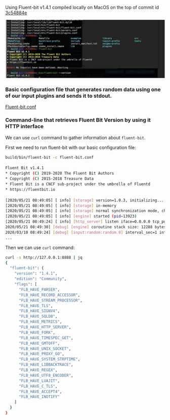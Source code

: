 Using Fluent-bit v1.4.1 compiled locally on MacOS on the top of commit id [3c54884e](https://github.com/fluent/fluent-bit/commit/3c54884e)

<p align="center">
  <img src="./local_resources/loclsetup.jpg" />
</p>

### Basic configuration file that generates random data using one of our input plugins and sends it to stdout.

[Fluent-bit.conf](https://github.com/championshuttler/fluentbit-basic/blob/master/fluent-bit.conf)

### Command-line that retrieves Fluent Bit Version by using it HTTP interface

We can use `curl` command to gather information about `fluent-bit`.

First we need to run fluent-bit with our basic configuration file: 

```bash
build/bin/fluent-bit -c fluent-bit.conf

Fluent Bit v1.4.1
* Copyright (C) 2019-2020 The Fluent Bit Authors
* Copyright (C) 2015-2018 Treasure Data
* Fluent Bit is a CNCF sub-project under the umbrella of Fluentd
* https://fluentbit.io

[2020/05/21 08:49:05] [ info] [storage] version=1.0.3, initializing...
[2020/05/21 08:49:05] [ info] [storage] in-memory
[2020/05/21 08:49:05] [ info] [storage] normal synchronization mode, checksum disabled, max_chunks_up=128
[2020/05/21 08:49:05] [ info] [engine] started (pid=13923)
[2020/05/21 08:49:24] [ info] [http_server] listen iface=0.0.0.0 tcp_port=2020
2020/05/21 08:49:30] [debug] [engine] coroutine stack size: 12288 bytes (12.0K)
2020/03/10 08:49:24] [debug] [input:random:random.0] interval_sec=1 interval_nsec=0
...
```

Then we can use `curl` command:

```bash
curl -s http://127.0.0.1:8888 | jq
{
  "fluent-bit": {
    "version": "1.4.1",
    "edition": "Community",
    "flags": [
      "FLB_HAVE_PARSER",
      "FLB_HAVE_RECORD_ACCESSOR",
      "FLB_HAVE_STREAM_PROCESSOR",
      "FLB_HAVE_TLS",
      "FLB_HAVE_SIGNV4",
      "FLB_HAVE_SQLDB",
      "FLB_HAVE_METRICS",
      "FLB_HAVE_HTTP_SERVER",
      "FLB_HAVE_FORK",
      "FLB_HAVE_TIMESPEC_GET",
      "FLB_HAVE_GMTOFF",
      "FLB_HAVE_UNIX_SOCKET",
      "FLB_HAVE_PROXY_GO",
      "FLB_HAVE_SYSTEM_STRPTIME",
      "FLB_HAVE_LIBBACKTRACE",
      "FLB_HAVE_REGEX",
      "FLB_HAVE_UTF8_ENCODER",
      "FLB_HAVE_LUAJIT",
      "FLB_HAVE_C_TLS",
      "FLB_HAVE_ACCEPT4",
      "FLB_HAVE_INOTIFY"
    ]
  }
}

```


